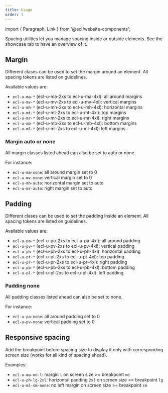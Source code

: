 ```yaml
---
title: Usage
order: 1
---
```


import { Paragraph, Link } from '@ecl/website-components';

<Paragraph size="lead">
  Spacing utilities let you manage spacing inside or outside elements. See the
  showcase tab to have an overview of it.
</Paragraph>

## Margin

Different clases can be used to set the margin around an element. All spacing tokens are listed on <Link to="/ec/guidelines/spacing/">guidelines</Link>.

Available values are:

- `ecl-u-ma-*` (ecl-u-ma-2xs to ecl-u-ma-4xl): all around margins
- `ecl-u-mv-*` (ecl-u-mv-2xs to ecl-u-mv-4xl): vertical margins
- `ecl-u-mh-*` (ecl-u-mh-2xs to ecl-u-mh-4xl): horizontal margins
- `ecl-u-mt-*` (ecl-u-mt-2xs to ecl-u-mt-4xl): top margins
- `ecl-u-mr-*` (ecl-u-mr-2xs to ecl-u-mr-4xl): right margins
- `ecl-u-mb-*` (ecl-u-mb-2xs to ecl-u-mb-4xl): bottom margins
- `ecl-u-ml-*` (ecl-u-ml-2xs to ecl-u-ml-4xl): left margins

### Margin auto or none

All margin classes listed ahead can also be set to auto or none.

For instance:

- `ecl-u-ma-none`: all around margin set to 0
- `ecl-u-mv-none`: vertical margin set to 0
- `ecl-u-mh-auto`: horizontal margin set to auto
- `ecl-u-mr-auto`: right margin set to auto

## Padding

Different clases can be used to set the padding inside an element. All spacing tokens are listed on <Link to="/ec/guidelines/spacing/">guidelines</Link>.

Available values are:

- `ecl-u-pa-*` (ecl-u-pa-2xs to ecl-u-pa-4xl): all around padding
- `ecl-u-pv-*` (ecl-u-pv-2xs to ecl-u-pv-4xl): vertical padding
- `ecl-u-ph-*` (ecl-u-ph-2xs to ecl-u-ph-4xl): horizontal padding
- `ecl-u-pt-*` (ecl-u-pt-2xs to ecl-u-pt-4xl): top padding
- `ecl-u-pr-*` (ecl-u-pr-2xs to ecl-u-pr-4xl): right padding
- `ecl-u-pb-*` (ecl-u-pb-2xs to ecl-u-pb-4xl): bottom padding
- `ecl-u-pl-*` (ecl-u-pl-2xs to ecl-u-pl-4xl): left padding

### Padding none

All padding classes listed ahead can also be set to none.

For instance:

- `ecl-u-pa-none`: all around padding set to 0
- `ecl-u-pv-none`: vertical padding set to 0

## Responsive spacing

Add the breakpoint before spacing size to display it only with corresponding screen size (works for all kind of spacing ahead).

Examples:

- `ecl-u-ma-md-l`: margin `l` on screen size >= breakpoint `md`
- `ecl-u-ph-lg-2xl`: horizontal padding `2xl` on screen size >= breakpoint `lg`
- `ecl-u-ml-sm-none`: no left margin on screen size >= breakpoint `sm`
